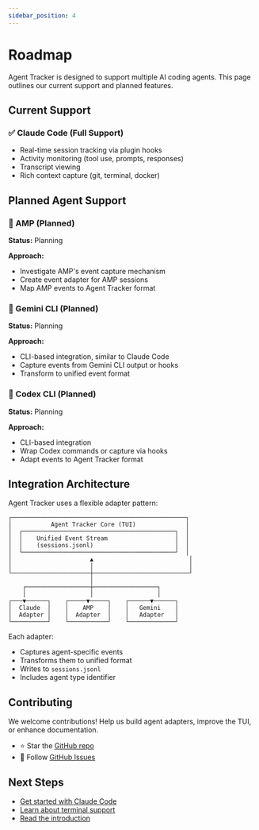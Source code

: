 ```yaml
---
sidebar_position: 4
---
```


# Roadmap

Agent Tracker is designed to support multiple AI coding agents. This page outlines our current support and planned features.

## Current Support

### ✅ Claude Code (Full Support)

- Real-time session tracking via plugin hooks
- Activity monitoring (tool use, prompts, responses)
- Transcript viewing
- Rich context capture (git, terminal, docker)

## Planned Agent Support

### 🔄 AMP (Planned)

**Status:** Planning

**Approach:**
- Investigate AMP's event capture mechanism
- Create event adapter for AMP sessions
- Map AMP events to Agent Tracker format

### 🔄 Gemini CLI (Planned)

**Status:** Planning

**Approach:**
- CLI-based integration, similar to Claude Code
- Capture events from Gemini CLI output or hooks
- Transform to unified event format

### 🔄 Codex CLI (Planned)

**Status:** Planning

**Approach:**
- CLI-based integration
- Wrap Codex commands or capture via hooks
- Adapt events to Agent Tracker format

## Integration Architecture

Agent Tracker uses a flexible adapter pattern:

```
┌─────────────────────────────────────────────────┐
│           Agent Tracker Core (TUI)              │
│  ┌───────────────────────────────────────────┐  │
│  │    Unified Event Stream                   │  │
│  │    (sessions.jsonl)                       │  │
│  └───────────────────────────────────────────┘  │
│                      ▲                           │
│                      │                           │
└──────────────────────┼───────────────────────────┘
                       │
    ┌──────────────────┼──────────────────┐
    │                  │                  │
┌───▼──────┐    ┌─────▼─────┐    ┌──────▼──────┐
│  Claude  │    │    AMP    │    │   Gemini    │
│  Adapter │    │  Adapter  │    │   Adapter   │
└──────────┘    └───────────┘    └─────────────┘
```

Each adapter:
- Captures agent-specific events
- Transforms them to unified format
- Writes to `sessions.jsonl`
- Includes agent type identifier

## Contributing

We welcome contributions! Help us build agent adapters, improve the TUI, or enhance documentation.

- ⭐ Star the [GitHub repo](https://github.com/wakeless/agent-tracker)
- 📝 Follow [GitHub Issues](https://github.com/wakeless/agent-tracker/issues)

## Next Steps

- [Get started with Claude Code](./claude-code)
- [Learn about terminal support](./terminal-support)
- [Read the introduction](./intro)
